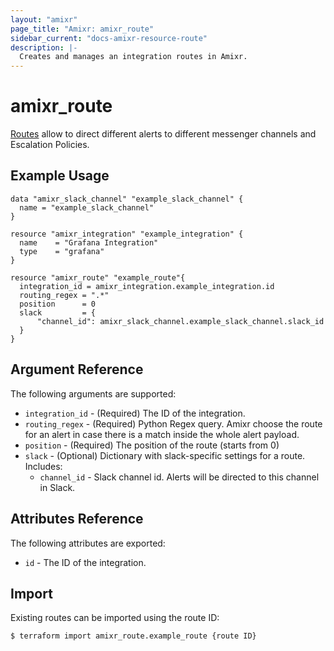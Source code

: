 ```yaml
---
layout: "amixr"
page_title: "Amixr: amixr_route"
sidebar_current: "docs-amixr-resource-route"
description: |-
  Creates and manages an integration routes in Amixr.
---
```


# amixr\_route

[Routes](https://api-docs.amixr.io/#routes) allow to direct different alerts to different messenger channels and Escalation Policies.

## Example Usage

```hcl
data "amixr_slack_channel" "example_slack_channel" {
  name = "example_slack_channel"
}

resource "amixr_integration" "example_integration" {
  name    = "Grafana Integration"
  type    = "grafana"
}

resource "amixr_route" "example_route"{ 
  integration_id = amixr_integration.example_integration.id
  routing_regex = ".*"
  position      = 0
  slack         = {
      "channel_id": amixr_slack_channel.example_slack_channel.slack_id
  }
}
```

## Argument Reference

The following arguments are supported:

  * `integration_id` - (Required) The ID of the integration.
  * `routing_regex` - (Required) Python Regex query. Amixr choose the route for an alert in case there is a match inside the whole alert payload.
  * `position` - (Required) The position of the route (starts from 0)
  * `slack` - (Optional) Dictionary with slack-specific settings for a route. Includes:
    - `channel_id` - Slack channel id. Alerts will be directed to this channel in Slack.


## Attributes Reference

The following attributes are exported:

  * `id` - The ID of the integration.
  

## Import

Existing routes can be imported using the route ID:

```sh
$ terraform import amixr_route.example_route {route ID}
```

